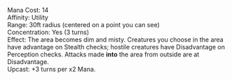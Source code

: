 Mana Cost: 14  
Affinity: Utility  
Range: 30ft radius (centered on a point you can see)  
Concentration: Yes (3 turns)  
Effect: The area becomes dim and misty. Creatures you choose in the area have advantage on Stealth checks; hostile creatures have Disadvantage on Perception checks. Attacks made **into** the area from outside are at Disadvantage.  
Upcast: +3 turns per x2 Mana.